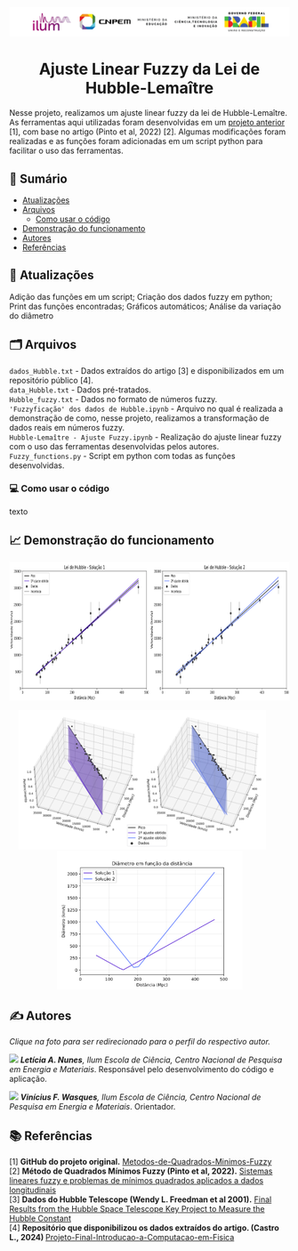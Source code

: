 <div align="center">
  <img src="imagens/logos_ilum_fundobranco.PNG" alt="Descrição da imagem" width="1000"/>
</div>

<h1 align="center">Ajuste Linear Fuzzy da Lei de Hubble-Lemaître</h1>

Nesse projeto, realizamos um ajuste linear fuzzy da lei de Hubble-Lemaître. As ferramentas aqui utilizadas foram desenvolvidas em um [projeto anterior](https://github.com/LuzMendes/Metodos-de-Quadrados-Minimos-Fuzzy) [1], com base no artigo (Pinto et al, 2022) [2]. Algumas modificações foram realizadas e as funções foram adicionadas em um script python para facilitar o uso das ferramentas.

## 🔗 Sumário
- [Atualizações](#atualizações)
- [Arquivos](#arquivos)
  - [Como usar o código](#como-usar-o-código)
- [Demonstração do funcionamento](#demonstração-do-funcionamento)
- [Autores](#autores)
- [Referências](#referências)


## 🔧 Atualizações
Adição das funções em um script; Criação dos dados fuzzy em python; Print das funções encontradas; Gráficos automáticos; Análise da variação do diâmetro

## 🗂️ Arquivos
<code>dados_Hubble.txt</code> - Dados extraídos do artigo [3] e disponibilizados em um repositório público [4]. <br>
<code>data_Hubble.txt</code> - Dados pré-tratados. <br>
<code>Hubble_fuzzy.txt</code> - Dados no formato de números fuzzy. <br>
<code>'Fuzzyficação' dos dados de Hubble.ipynb</code> - Arquivo no qual é realizada a demonstração de como, nesse projeto, realizamos a transformação de dados reais em números fuzzy. <br>
<code>Hubble-Lemaître - Ajuste Fuzzy.ipynb</code> - Realização do ajuste linear fuzzy com o uso das ferramentas desenvolvidas pelos autores. <br>
<code>Fuzzy_functions.py</code> - Script em python com todas as funções desenvolvidas.


### 💻 Como usar o código
texto


## 📈 Demonstração do funcionamento
<p align="center"> <img src="imagens/Lei_de_Hubble_final.png" height="250px"> </p>
<p align="center">
  <img src="imagens/Graph3D_LeiDeHubble.png" height="250px" style="display:inline-block; margin-right:25px;">
  <img src="imagens/Diâmetro x Distância.png" height="250px" style="display:inline-block;">
</p>


## ✍️ Autores
_Clique na foto para ser redirecionado para o perfil do respectivo autor._

[<img src="https://avatars.githubusercontent.com/u/172425156?v=4" width=80>](https://github.com/leticiaalmnunes)
_**Letícia A. Nunes**, Ilum Escola de Ciência, Centro Nacional de Pesquisa em Energia e Materiais_. Responsável pelo desenvolvimento do código e aplicação.

[<img src="https://avatars.githubusercontent.com/u/63320963?v=4" width=80>](https://github.com/viniciuswasques)
_**Vinícius F. Wasques**, Ilum Escola de Ciência, Centro Nacional de Pesquisa em Energia e Materiais_. Orientador.


## 📚 Referências
[1] <b>GitHub do projeto original.</b> [Metodos-de-Quadrados-Minimos-Fuzzy](https://github.com/LuzMendes/Metodos-de-Quadrados-Minimos-Fuzzy) <br>
[2] <b> Método de Quadrados Mínimos Fuzzy (Pinto et al, 2022).</b> [Sistemas lineares fuzzy e problemas de mínimos quadrados aplicados a dados longitudinais](https://www.ime.unicamp.br/~biomat/Bio32_art4.pdf) <br>
[3] <b> Dados do Hubble Telescope (Wendy L. Freedman et al 2001).</b> [Final Results from the Hubble Space Telescope Key Project to Measure the Hubble Constant](https://iopscience.iop.org/article/10.1086/320638) <br>
[4] <b>Repositório que disponibilizou os dados extraídos do artigo. (Castro L., 2024) </b> [Projeto-Final-Introducao-a-Computacao-em-Fisica](https://github.com/lrochacastro/Projeto-Final-Introducao-a-Computacao-em-Fisica)
